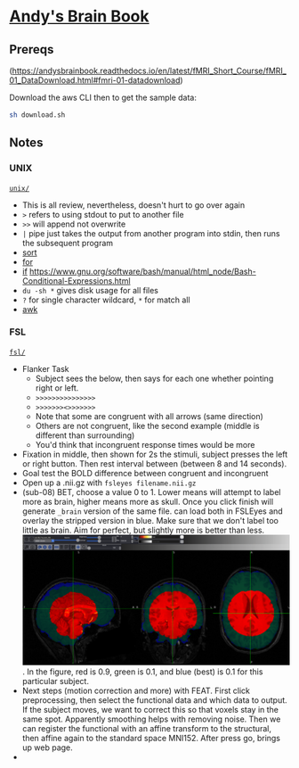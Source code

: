 # [Andy's Brain Book](https://andysbrainbook.readthedocs.io/en/latest/index.html)

## Prereqs

(https://andysbrainbook.readthedocs.io/en/latest/fMRI_Short_Course/fMRI_01_DataDownload.html#fmri-01-datadownload)

Download the aws CLI then to get the sample data:

```bash
sh download.sh
```

## Notes

### UNIX

[`unix/`](./unix/)

- This is all review, nevertheless, doesn't hurt to go over again
- `>` refers to using stdout to put to another file
- `>>` will append not overwrite
- `|` pipe just takes the output from another program into stdin, then runs the subsequent program
- [sort](./unix/sort.sh)
- [for](./unix/for.sh)
- [if](./unix/if.sh) https://www.gnu.org/software/bash/manual/html_node/Bash-Conditional-Expressions.html
- `du -sh *` gives disk usage for all files
- `?` for single character wildcard, `*` for match all
- [awk](./unix/awk.sh)

### FSL

[`fsl/`](./fsl/)

- Flanker Task
 	- Subject sees the below, then says for each one whether pointing right or left.
	- `>>>>>>>>>>>>>>>`
	- `>>>>>>><>>>>>>>`
	- Note that some are congruent with all arrows (same direction)
	- Others are not congruent, like the second example (middle is different than surrounding)
	- You'd think that incongruent response times would be more
- Fixation in middle, then shown for 2s the stimuli, subject presses the left or right button. Then rest interval between (between 8 and 14 seconds).
- Goal test the BOLD difference between congruent and incongruent
- Open up a .nii.gz with `fsleyes filename.nii.gz`
- (sub-08) BET, choose a value 0 to 1. Lower means will attempt to label more as brain, higher means more as skull. Once you click finish will generate `_brain` version of the same file. can load both in FSLEyes and overlay the stripped version in blue. Make sure that we don't label too little as brain. Aim for perfect, but slightly more is better than less. ![comparing_bet](./fsl/images/comparing_bet.png). In the figure, red is 0.9, green is 0.1, and blue (best) is 0.1 for this particular subject.
- Next steps (motion correction and more) with FEAT. First click preprocessing, then select the functional data and which data to output. If the subject moves, we want to correct this so that voxels stay in the same spot. Apparently smoothing helps with removing noise. Then we can register the functional with an affine transform to the structural, then affine again to the standard space MNI152. After press go, brings up web page.
- 

